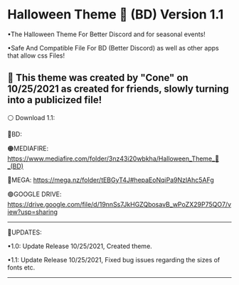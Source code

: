 # Halloween Theme 🎃 (BD) Version 1.1
•The Halloween Theme For Better Discord and for seasonal events!

•Safe And Compatible File For BD (Better Discord) as well as other apps that allow css Files!

🎃 This theme was created by "Cone" on 10/25/2021 as created for friends, slowly turning into a publicized file!
-------------------------------------------------------------------------------------
⚪ Download 1.1: 

🔵BD: 

🟠MEDIAFIRE: https://www.mediafire.com/folder/3nz43i20wbkha/Halloween_Theme_🎃_(BD)

🔴MEGA: https://mega.nz/folder/tEBGyT4J#hepaEoNqiPa9NzlAhc5AFg

🟢GOOGLE DRIVE: https://drive.google.com/file/d/19nnSs7JkHGZQbosavB_wPoZX29P75QO7/view?usp=sharing

----------------------------------------------------------------------------------
🔼UPDATES:

•1.0: Update Release 10/25/2021, Created theme.

•1.1: Update Release 10/25/2021, Fixed bug issues regarding the sizes of fonts etc.

--------------------------------------------------------------------------------

